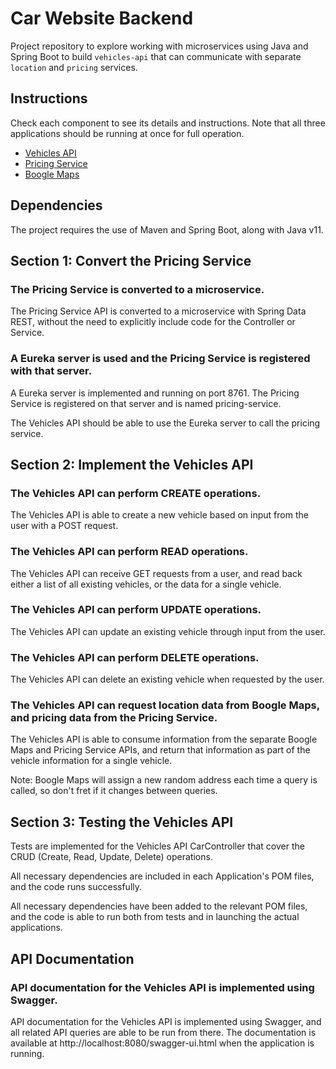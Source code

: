 # Car Website Backend

Project repository to explore working with microservices using Java and Spring Boot to build `vehicles-api` that can communicate with separate `location` and `pricing` services.

## Instructions

Check each component to see its details and instructions. Note that all three applications
should be running at once for full operation.

- [Vehicles API](vehicles-api/README.md)
- [Pricing Service](pricing-service/README.md)
- [Boogle Maps](boogle-maps/README.md)

## Dependencies

The project requires the use of Maven and Spring Boot, along with Java v11.

## Section 1: Convert the Pricing Service

### The Pricing Service is converted to a microservice.

The Pricing Service API is converted to a microservice with Spring Data REST, without the need to explicitly include code for the Controller or Service.

### A Eureka server is used and the Pricing Service is registered with that server.

A Eureka server is implemented and running on port 8761. The Pricing Service is registered on that server and is named pricing-service.

The Vehicles API should be able to use the Eureka server to call the pricing service.


## Section 2: Implement the Vehicles API

### The Vehicles API can perform CREATE operations.

The Vehicles API is able to create a new vehicle based on input from the user with a POST request.

### The Vehicles API can perform READ operations.

The Vehicles API can receive GET requests from a user, and read back either a list of all existing vehicles, or the data for a single vehicle.

### The Vehicles API can perform UPDATE operations.

The Vehicles API can update an existing vehicle through input from the user.

### The Vehicles API can perform DELETE operations.

The Vehicles API can delete an existing vehicle when requested by the user.

### The Vehicles API can request location data from Boogle Maps, and pricing data from the Pricing Service.

The Vehicles API is able to consume information from the separate Boogle Maps and Pricing Service APIs, and return that information as part of the vehicle information for a single vehicle.

Note: Boogle Maps will assign a new random address each time a query is called, so don't fret if it changes between queries.

## Section 3: Testing the Vehicles API
Tests are implemented for the Vehicles API CarController that cover the CRUD (Create, Read, Update, Delete) operations.

All necessary dependencies are included in each Application's POM files, and the code runs successfully.

All necessary dependencies have been added to the relevant POM files, and the code is able to run both from tests and in launching the actual applications.

## API Documentation
### API documentation for the Vehicles API is implemented using Swagger.

API documentation for the Vehicles API is implemented using Swagger, and all related API queries are able to be run from there. The documentation is available at http://localhost:8080/swagger-ui.html when the application is running.
